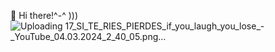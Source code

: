   👋 Hi there!^-^ )))
![Uploading 17_SI_TE_RIES_PIERDES_if_you_laugh_you_lose_-_YouTube_04.03.2024_2_40_05.png…]()
